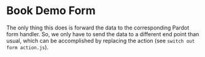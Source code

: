 # Book Demo Form

The only thing this does is forward the data to the corresponding Pardot form handler. So, we only have to send the data to a different end point than usual, which can be accomplished by replacing the action (see `switch out form action.js`).
